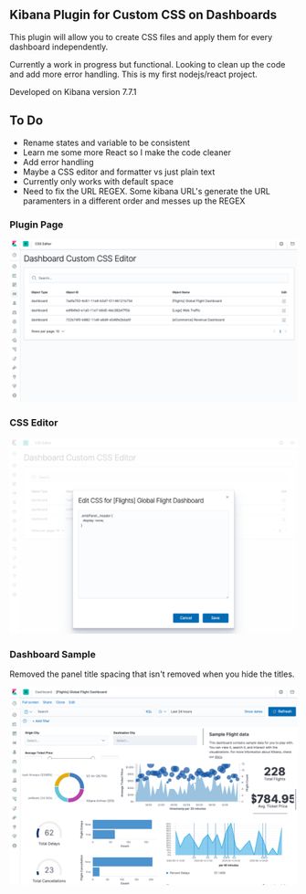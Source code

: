 ## Kibana Plugin for Custom CSS on Dashboards

This plugin will allow you to create CSS files and apply them for every dashboard independently.

Currently a work in progress but functional. Looking to clean up the code and add more error handling. This is my first nodejs/react project.

Developed on Kibana version 7.7.1

## To Do

* Rename states and variable to be consistent
* Learn me some more React so I make the code cleaner
* Add error handling
* Maybe a CSS editor and formatter vs just plain text
* Currently only works with default space
* Need to fix the URL REGEX. Some kibana URL's generate the URL paramenters in a different order and messes up the REGEX

### Plugin Page

![Image of plugin page](https://raw.githubusercontent.com/aaron-nimocks/kibana-dashboard-custom-css/master/images/pluginpage.png)

### CSS Editor

![Image of CSS editor](https://raw.githubusercontent.com/aaron-nimocks/kibana-dashboard-custom-css/master/images/pluginedit.png)

### Dashboard Sample

Removed the panel title spacing that isn't removed when you hide the titles.

![Image of CSS editor](https://raw.githubusercontent.com/aaron-nimocks/kibana-dashboard-custom-css/master/images/sampledashboard.png)